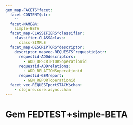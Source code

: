 ```yaml
---
gem_map-FACETS^facet:
  facet-CONTENT$str:
    ''
  facet-NAME&%:
    simple-BETA
  facet_map-CLASSIFIERS^classifier:
    classifier-CLASS&class:
      class-SIMPLE
  facet_map-DESCRIPTORS^descriptor:
    descriptor_mapvec-REQUESTS^requestid$str:
      requestid-ADDdescriptors:
        - ADD_DESCRIPTORSoperationid
      requestid-ADDrelations:
        - ADD_RELATIONSoperationid
      requestid-GEMreport:
        - GEM_REPORToperationid
  facet_vec-REQUESTportSTACK$chan:
    - clojure.core.async.chan
---
```

# Gem FEDTEST+simple-BETA

